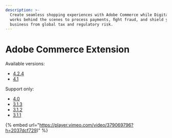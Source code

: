 ```yaml
---
description: >-
  Create seamless shopping experiences with Adobe Commerce while Digital River
  works behind the scenes to process payments, ﬁght fraud, and shield your
  business from global tax and regulatory risk.
---
```


# Adobe Commerce Extension

Available versions:

* [4.2.4](https://docs.digitalriver.com/magento/v/adobe-commerce-extension-4.2.4)
* [4.1](https://docs.digitalriver.com/magento/v/adobe-commerce-extension-4.1/)

Support only:

* [4.0](https://docs.digitalriver.com/magento/v/adobe-commerce-extension-4.0/)
* [3.1.3](https://docs.digitalriver.com/magento/v/adobe-commerce-extension-3.1.3/)
* [3.1.2](https://docs.digitalriver.com/magento/v/adobe-commerce-extension-3.1.2/)
* [3.1.1](https://docs.digitalriver.com/magento/v/adobe-commerce-extension-3.1.0/)









{% embed url="https://player.vimeo.com/video/379069796?h=2037dcf729)" %}
